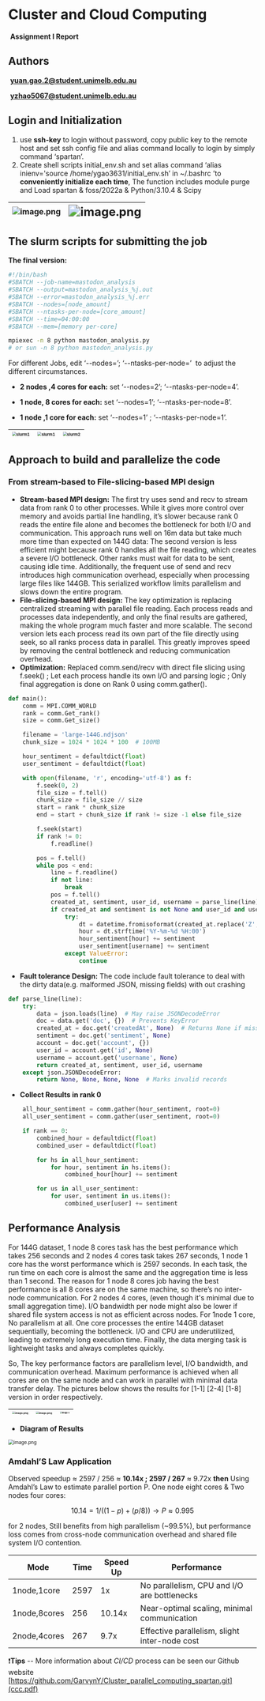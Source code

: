 # Cluster and Cloud Computing

​              			                                                     **Assignment I Report**

## Authors

​									 [**yuan.gao.2@student.unimelb.edu.au**](mailto:yuan.gao.2@student.unimelb.edu.au)                                                            

​								          [**yzhao5067@student.unimelb.edu.au**](mailto:yuan.gao.2@student.unimelb.edu.au)

## **Login and Initialization**

1. use **ssh-key** to login without password, copy public key to the remote host and set ssh config file and alias command locally to login by simply command ‘spartan’.
2. Create shell scripts initial_env.sh and set alias command ‘alias inienv='source /home/ygao3631/initial_env.sh’ in ~/.bashrc ’to **conveniently initialize each time**, The function includes module purge and Load spartan & foss/2022a & Python/3.10.4 & Scipy  

| ![image.png](image.png) | <img src="image%201.png" alt="image.png" style="zoom:150%;" /> |
| ----------------------- | ------------------------------------------------------------ |

## **The slurm scripts for submitting the job**

**The final version:**

```bash
#!/bin/bash
#SBATCH --job-name=mastodon_analysis
#SBATCH --output=mastodon_analysis_%j.out
#SBATCH --error=mastodon_analysis_%j.err
#SBATCH --nodes=[node_amount]
#SBATCH --ntasks-per-node=[core_amount]
#SBATCH --time=04:00:00
#SBATCH --mem=[memory per-core]

mpiexec -n 8 python mastodon_analysis.py
# or sun -n 8 python mastodon_analysis.py
```

For different Jobs, edit ‘--nodes=’; ‘--ntasks-per-node=’  to adjust the different circumstances.

+ **2 nodes ,4 cores for each:** set ‘--nodes=2’; ‘--ntasks-per-node=4’.

+ **1 node, 8 cores for each:** set ‘--nodes=1’; ‘--ntasks-per-node=8’.

+ **1 node ,1 core for each:** set ‘--nodes=1’ ; ‘--ntasks-per-node=1’.

| <img src="/Users/garvyn/Downloads/v3/slurm1.png" alt="slurm1" style="zoom:50%;" /> | <img src="/Users/garvyn/Downloads/v3/slurm3.png" alt="slurm1" style="zoom:50%;" /> | <img src="/Users/garvyn/Downloads/v3/slurm2.png" alt="slurm2" style="zoom:50%;" /> |
| ------------------------------------------------------------ | ------------------------------------------------------------ | ------------------------------------------------------------ |



## **Approach to build and parallelize the code**

### From stream-based to File-slicing-based MPI design

- **Stream-based MPI design:** The first try uses send and recv to stream data from rank 0 to other processes. While it gives more control over memory and avoids partial line handling, it’s slower because rank 0 reads the entire file alone and becomes the bottleneck for both I/O and communication. This approach runs well on 16m data but take much more time than expected on 144G data: The second version is less efficient might because rank 0 handles all the file reading, which creates a severe I/O bottleneck. Other ranks must wait for data to be sent, causing idle time. Additionally, the frequent use of send and recv introduces high communication overhead, especially when processing large files like 144GB. This serialized workflow limits parallelism and slows down the entire program.
- **File-slicing-based MPI design:** The key optimization is replacing centralized streaming with parallel file reading. Each process reads and processes data independently, and only the final results are gathered, making the whole program much faster and more scalable. The second version lets each process read its own part of the file directly using seek, so all ranks process data in parallel. This greatly improves speed by removing the central bottleneck and reducing communication overhead.
- **Optimization:** Replaced comm.send/recv with direct file slicing using f.seek() ; Let each process handle its own I/O and parsing logic ; Only final aggregation is done on Rank 0 using comm.gather().

```python
def main():
    comm = MPI.COMM_WORLD
    rank = comm.Get_rank()
    size = comm.Get_size()

    filename = 'large-144G.ndjson'
    chunk_size = 1024 * 1024 * 100  # 100MB

    hour_sentiment = defaultdict(float)
    user_sentiment = defaultdict(float)

    with open(filename, 'r', encoding='utf-8') as f:
        f.seek(0, 2)
        file_size = f.tell()
        chunk_size = file_size // size
        start = rank * chunk_size
        end = start + chunk_size if rank != size -1 else file_size

        f.seek(start)
        if rank != 0:
            f.readline()

        pos = f.tell()
        while pos < end:
            line = f.readline()
            if not line:
                break
            pos = f.tell()
            created_at, sentiment, user_id, username = parse_line(line)
            if created_at and sentiment is not None and user_id and username:
                try:
                    dt = datetime.fromisoformat(created_at.replace('Z', '+00:00'))
                    hour = dt.strftime('%Y-%m-%d %H:00')
                    hour_sentiment[hour] += sentiment
                    user_sentiment[username] += sentiment
                except ValueError:
                    continue
```

- **Fault tolerance Design:** The code include fault tolerance to deal with the dirty data(e.g. malformed JSON, missing fields) with out crashing

```python
def parse_line(line):
    try:
        data = json.loads(line)  # May raise JSONDecodeError
        doc = data.get('doc', {})  # Prevents KeyError
        created_at = doc.get('createdAt', None)  # Returns None if missing
        sentiment = doc.get('sentiment', None)
        account = doc.get('account', {})
        user_id = account.get('id', None)
        username = account.get('username', None)
        return created_at, sentiment, user_id, username
    except json.JSONDecodeError:
        return None, None, None, None  # Marks invalid records

```

+ **Collect Results in rank 0**

~~~python
    all_hour_sentiment = comm.gather(hour_sentiment, root=0)
    all_user_sentiment = comm.gather(user_sentiment, root=0)

    if rank == 0:
        combined_hour = defaultdict(float)
        combined_user = defaultdict(float)

        for hs in all_hour_sentiment:
            for hour, sentiment in hs.items():
                combined_hour[hour] += sentiment

        for us in all_user_sentiment:
            for user, sentiment in us.items():
                combined_user[user] += sentiment
~~~



## **Performance Analysis**

For 144G dataset, 1 node 8 cores task has the best performance which takes 256 seconds and 2 nodes 4 cores task takes 267 seconds, 1 node 1 core has the worst performance which is 2597 seconds. In each task, the run time on each core is almost the same and the aggregation time is less than 1 second. The reason for 1 node 8 cores job having the best performance is all 8 cores are on the same machine, so there’s no inter-node communication. For 2 nodes 4 cores, (even though it's minimal due to small aggregation time). I/O bandwidth per node might also be lower if shared file system access is not as efficient across nodes. For 1node 1 core, No parallelism at all. One core processes the entire 144GB dataset sequentially, becoming the bottleneck. I/O and CPU are underutilized, leading to extremely long execution time. Finally, the data merging task is lightweight tasks and always completes quickly.

So, The key performance factors are parallelism level, I/O bandwidth, and communication overhead. Maximum performance is achieved when all cores are on the same node and can work in parallel with minimal data transfer delay. The pictures below shows the results for [1-1] [2-4] [1-8] version in order respectively.

| <img src="image%202.png" alt="image.png" style="zoom: 33%;" /> | <img src="image%203.png" alt="image.png" style="zoom: 33%;" /> | <img src="/Users/garvyn/Downloads/v3/image 5.png" alt="image 5" style="zoom: 25%;" /> |
| ------------------------------------------------------------ | ------------------------------------------------------------ | ------------------------------------------------------------ |

+ **Diagram of Results**

<img src="image%204.png" alt="image.png" style="zoom: 67%;" />



### **Amdahl’S Law Application**

Observed speedup ≈ 2597 / 256 ≈ **10.14x ; 2597 / 267** ≈ 9.72x **then** Using Amdahl’s Law to estimate parallel portion P. One node eight cores & Two nodes four cores:

$$
10.14 =  1/((1-p) + (p/8))  → P ≈  0.995
$$

for 2 nodes, Still benefits from high parallelism (~99.5%), but performance loss comes from cross-node communication overhead and shared file system I/O contention.

| **Mode**     | **Time** | **Speed Up** | **Performance**                               |
| ------------ | -------- | ------------ | --------------------------------------------- |
| 1node,1core  | 2597     | 1x           | No parallelism, CPU and I/O are bottlenecks   |
| 1node,8cores | 256      | 10.14x       | Near-optimal scaling, minimal communication   |
| 2node,4cores | 267      | 9.7x         | Effective parallelism, slight inter-node cost |



:heavy_exclamation_mark:**Tips** -- More information about *CI/CD* process can be seen our Github website [https://github.com/GarvynY/Cluster_parallel_computing_spartan.git](ccc.pdf) 
